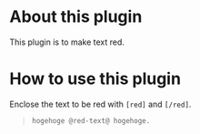 # About this plugin
This plugin is to make text red.

# How to use this plugin
Enclose the text to be red with `[red]` and `[/red]`.

> `hogehoge @red-text@ hogehoge.`



